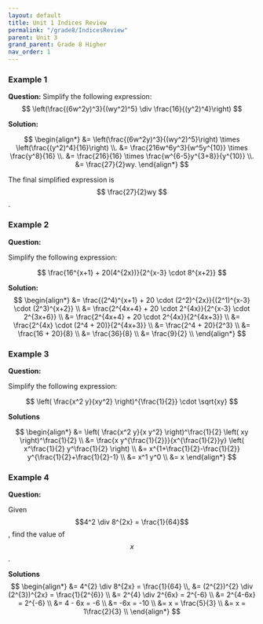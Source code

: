 ```yaml
---
layout: default
title: Unit 1 Indices Review
permalink: "/grade8/IndicesReview"
parent: Unit 3
grand_parent: Grade 8 Higher
nav_order: 1
---
```

### Example 1

**Question:**
Simplify the following expression:
$$ 
\left(\frac{(6w^2y)^3}{(wy^2)^5} \div \frac{16}{(y^2)^4}\right) 
$$

**Solution:**

$$
\begin{align*} 
&= \left(\frac{(6w^2y)^3}{(wy^2)^5}\right) \times \left(\frac{(y^2)^4}{16}\right) \\.
&= \frac{216w^6y^3}{w^5y^{10}} \times \frac{y^8}{16} \\.
&= \frac{216}{16} \times \frac{w^{6-5}y^{3+8}}{y^{10}} \\.
&= \frac{27}{2}wy.
\end{align*}
$$

The final simplified expression is $$ \frac{27}{2}wy $$.

### Example 2

**Question:**

Simplify the following expression:

$$ 
\frac{16^{x+1} + 20(4^{2x})}{2^{x-3} \cdot 8^{x+2}} 
$$

**Solution:**
$$
\begin{align*}
&= \frac{(2^4)^{x+1} + 20 \cdot (2^2)^{2x}}{(2^1)^{x-3} \cdot (2^3)^{x+2}} \\
&= \frac{2^{4x+4} + 20 \cdot 2^{4x}}{2^{x-3} \cdot 2^{3x+6}} \\
&= \frac{2^{4x+4} + 20 \cdot 2^{4x}}{2^{4x+3}} \\
&= \frac{2^{4x} \cdot (2^4 + 20)}{2^{4x+3}} \\
&= \frac{2^4 + 20}{2^3} \\
&= \frac{16 + 20}{8} \\
&= \frac{36}{8} \\
&= \frac{9}{2} \\
\end{align*}
$$

### Example 3

**Question:**

Simplify the following expression:

$$
\left( \frac{x^2 y}{xy^2} \right)^{\frac{1}{2}} \cdot \sqrt{xy}
$$

**Solutions**

$$
\begin{align*}
&= \left( \frac{x^2 y}{x y^2} \right)^\frac{1}{2} \left( xy \right)^\frac{1}{2} \\
&= \frac{x y^{\frac{1}{2}}}{x^{\frac{1}{2}}y} \left( x^\frac{1}{2} y^\frac{1}{2} \right) \\
&= x^{1+\frac{1}{2}-\frac{1}{2}} y^{\frac{1}{2}+\frac{1}{2}-1} \\
&= x^1 y^0 \\
&= x
\end{align*}
$$

### Example 4

**Question:**

Given $$4^2 \div 8^{2x} = \frac{1}{64}$$, find the value of $$x$$.

**Solutions**
$$
\begin{align*}
&= 4^{2} \div 8^{2x} = \frac{1}{64} \\,
&= (2^{2})^{2} \div (2^{3})^{2x} = \frac{1}{2^{6}} \\
&= 2^{4} \div 2^{6x} = 2^{-6} \\
&= 2^{4-6x} = 2^{-6} \\
&= 4 - 6x = -6 \\
&= -6x = -10 \\
&= x = \frac{5}{3} \\
&= x = 1\frac{2}{3} \\
\end{align*}
$$
